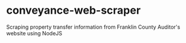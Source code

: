 # conveyance-web-scraper
Scraping property transfer information from Franklin County Auditor's website using NodeJS
